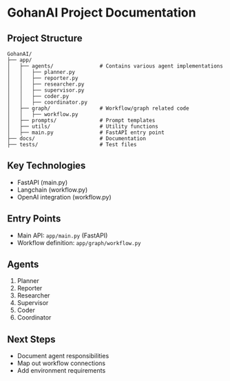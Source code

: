 # GohanAI Project Documentation

## Project Structure
```
GohanAI/
├── app/
│   ├── agents/               # Contains various agent implementations
│   │   ├── planner.py
│   │   ├── reporter.py
│   │   ├── researcher.py
│   │   ├── supervisor.py
│   │   ├── coder.py
│   │   ├── coordinator.py
│   ├── graph/                # Workflow/graph related code
│   │   ├── workflow.py
│   ├── prompts/              # Prompt templates
│   ├── utils/                # Utility functions
│   ├── main.py               # FastAPI entry point
├── docs/                     # Documentation
├── tests/                    # Test files
```

## Key Technologies
- FastAPI (main.py)
- Langchain (workflow.py)
- OpenAI integration (workflow.py)

## Entry Points
- Main API: `app/main.py` (FastAPI)
- Workflow definition: `app/graph/workflow.py`

## Agents
1. Planner
2. Reporter
3. Researcher
4. Supervisor
5. Coder
6. Coordinator

## Next Steps
- Document agent responsibilities
- Map out workflow connections
- Add environment requirements